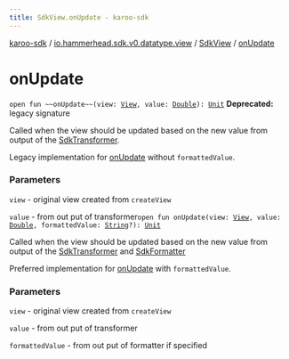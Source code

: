 ```yaml
---
title: SdkView.onUpdate - karoo-sdk
---
```


[karoo-sdk](../../index.html) / [io.hammerhead.sdk.v0.datatype.view](../index.html) / [SdkView](index.html) / [onUpdate](./on-update.html)

# onUpdate

`open fun ~~onUpdate~~(view: `[`View`](https://developer.android.com/reference/android/view/View.html)`, value: `[`Double`](https://kotlinlang.org/api/latest/jvm/stdlib/kotlin/-double/index.html)`): `[`Unit`](https://kotlinlang.org/api/latest/jvm/stdlib/kotlin/-unit/index.html)
**Deprecated:** legacy signature

Called when the view should be updated based on the new value from output of the
[SdkTransformer](../../io.hammerhead.sdk.v0.datatype.transformer/-sdk-transformer/index.html).

Legacy implementation for [onUpdate](./on-update.html) without `formattedValue`.

### Parameters

`view` - original view created from `createView`

`value` - from out put of transformer`open fun onUpdate(view: `[`View`](https://developer.android.com/reference/android/view/View.html)`, value: `[`Double`](https://kotlinlang.org/api/latest/jvm/stdlib/kotlin/-double/index.html)`, formattedValue: `[`String`](https://kotlinlang.org/api/latest/jvm/stdlib/kotlin/-string/index.html)`?): `[`Unit`](https://kotlinlang.org/api/latest/jvm/stdlib/kotlin/-unit/index.html)

Called when the view should be updated based on the new value from output of the
[SdkTransformer](../../io.hammerhead.sdk.v0.datatype.transformer/-sdk-transformer/index.html) and [SdkFormatter](../../io.hammerhead.sdk.v0.datatype.formatter/-sdk-formatter/index.html)

Preferred implementation for [onUpdate](./on-update.html) with `formattedValue`.

### Parameters

`view` - original view created from `createView`

`value` - from out put of transformer

`formattedValue` - from out put of formatter if specified